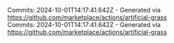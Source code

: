 Commits: 2024-10-01T14:17:41.642Z - Generated via https://github.com/marketplace/actions/artificial-grass
<br>
Commits: 2024-10-01T14:17:41.642Z - Generated via https://github.com/marketplace/actions/artificial-grass
<br>
